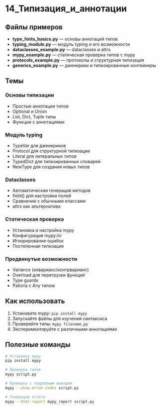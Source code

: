 # 14_Типизация_и_аннотации

## Файлы примеров

- **type_hints_basics.py** — основы аннотаций типов
- **typing_module.py** — модуль typing и его возможности
- **dataclasses_example.py** — dataclasses и attrs
- **mypy_example.py** — статическая проверка типов с mypy
- **protocols_example.py** — протоколы и структурная типизация
- **generics_example.py** — дженерики и типизированные контейнеры

## Темы

### Основы типизации
- Простые аннотации типов
- Optional и Union
- List, Dict, Tuple типы
- Функции с аннотациями

### Модуль typing
- TypeVar для дженериков
- Protocol для структурной типизации
- Literal для литеральных типов
- TypedDict для типизированных словарей
- NewType для создания новых типов

### Dataclasses
- Автоматическая генерация методов
- field() для настройки полей
- Сравнение с обычными классами
- attrs как альтернатива

### Статическая проверка
- Установка и настройка mypy
- Конфигурация mypy.ini
- Игнорирование ошибок
- Постепенная типизация

### Продвинутые возможности
- Variance (коварианс/контрварианс)
- Overload для перегрузки функций
- Type guards
- Работа с Any типом

## Как использовать

1. Установите mypy: `pip install mypy`
2. Запускайте файлы для изучения синтаксиса
3. Проверяйте типы: `mypy filename.py`
4. Экспериментируйте с различными аннотациями

## Полезные команды

```bash
# Установка mypy
pip install mypy

# Проверка типов
mypy script.py

# Проверка с подробным выводом
mypy --show-error-codes script.py

# Генерация отчёта
mypy --html-report mypy_report script.py
``` 